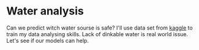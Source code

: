 # Water analysis
Can we predict witch water sourse is safe? I'll use data set from [kaggle](https://www.kaggle.com/sidharthkriplani/datingappreviews) to train my data analysing skills. Lack of dinkable water is real world issue. Let's see if our models can help.
